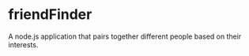 # friendFinder
A node.js application that pairs together different people based on their interests.
